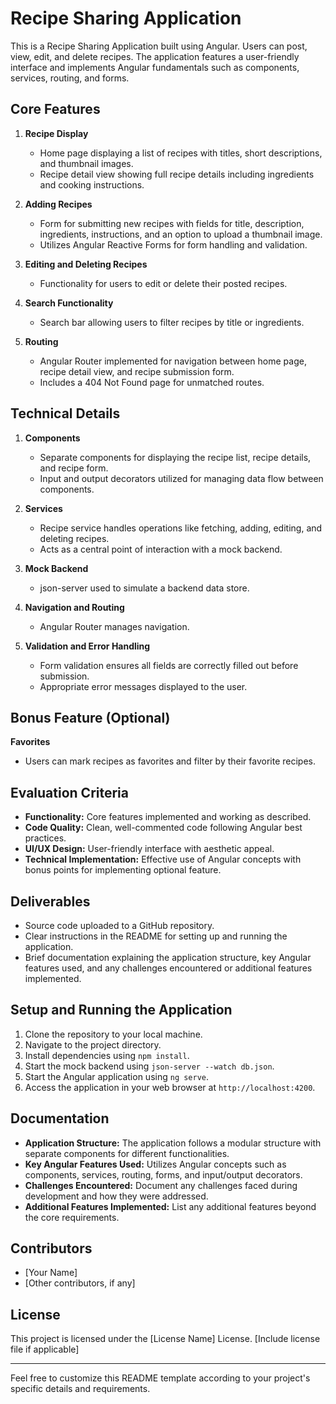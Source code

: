 # Recipe Sharing Application

This is a Recipe Sharing Application built using Angular. Users can post, view, edit, and delete recipes. The application features a user-friendly interface and implements Angular fundamentals such as components, services, routing, and forms.

## Core Features

1. **Recipe Display**
   - Home page displaying a list of recipes with titles, short descriptions, and thumbnail images.
   - Recipe detail view showing full recipe details including ingredients and cooking instructions.

2. **Adding Recipes**
   - Form for submitting new recipes with fields for title, description, ingredients, instructions, and an option to upload a thumbnail image.
   - Utilizes Angular Reactive Forms for form handling and validation.

3. **Editing and Deleting Recipes**
   - Functionality for users to edit or delete their posted recipes.

4. **Search Functionality**
   - Search bar allowing users to filter recipes by title or ingredients.

5. **Routing**
   - Angular Router implemented for navigation between home page, recipe detail view, and recipe submission form.
   - Includes a 404 Not Found page for unmatched routes.

## Technical Details

1. **Components**
   - Separate components for displaying the recipe list, recipe details, and recipe form.
   - Input and output decorators utilized for managing data flow between components.

2. **Services**
   - Recipe service handles operations like fetching, adding, editing, and deleting recipes.
   - Acts as a central point of interaction with a mock backend.

3. **Mock Backend**
   - json-server used to simulate a backend data store.

4. **Navigation and Routing**
   - Angular Router manages navigation.

5. **Validation and Error Handling**
   - Form validation ensures all fields are correctly filled out before submission.
   - Appropriate error messages displayed to the user.

## Bonus Feature (Optional)

**Favorites**
   - Users can mark recipes as favorites and filter by their favorite recipes.

## Evaluation Criteria

- **Functionality:** Core features implemented and working as described.
- **Code Quality:** Clean, well-commented code following Angular best practices.
- **UI/UX Design:** User-friendly interface with aesthetic appeal.
- **Technical Implementation:** Effective use of Angular concepts with bonus points for implementing optional feature.

## Deliverables

- Source code uploaded to a GitHub repository.
- Clear instructions in the README for setting up and running the application.
- Brief documentation explaining the application structure, key Angular features used, and any challenges encountered or additional features implemented.

## Setup and Running the Application

1. Clone the repository to your local machine.
2. Navigate to the project directory.
3. Install dependencies using `npm install`.
4. Start the mock backend using `json-server --watch db.json`.
5. Start the Angular application using `ng serve`.
6. Access the application in your web browser at `http://localhost:4200`.

## Documentation

- **Application Structure:** The application follows a modular structure with separate components for different functionalities.
- **Key Angular Features Used:** Utilizes Angular concepts such as components, services, routing, forms, and input/output decorators.
- **Challenges Encountered:** Document any challenges faced during development and how they were addressed.
- **Additional Features Implemented:** List any additional features beyond the core requirements.

## Contributors

- [Your Name]
- [Other contributors, if any]

## License

This project is licensed under the [License Name] License. [Include license file if applicable]

---

Feel free to customize this README template according to your project's specific details and requirements.
